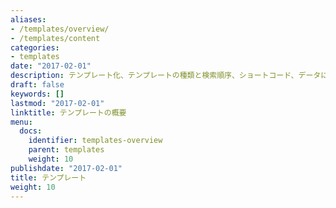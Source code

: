 ```yaml
---
aliases:
- /templates/overview/
- /templates/content
categories:
- templates
date: "2017-02-01"
description: テンプレート化、テンプレートの種類と検索順序、ショートコード、データについて説明します。
draft: false
keywords: []
lastmod: "2017-02-01"
linktitle: テンプレートの概要
menu:
  docs:
    identifier: templates-overview
    parent: templates
    weight: 10
publishdate: "2017-02-01"
title: テンプレート
weight: 10
---
```

